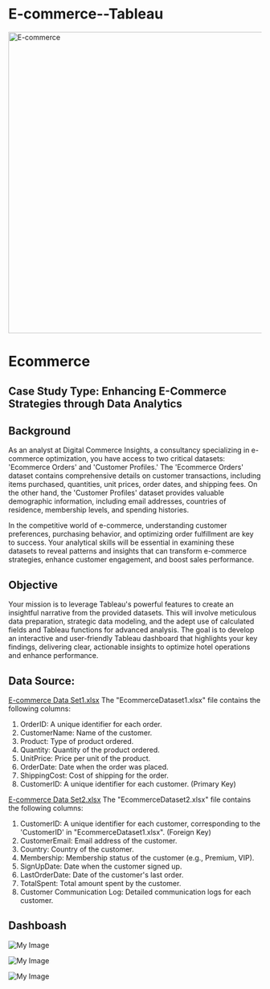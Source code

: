 # E-commerce--Tableau
<img src="https://drive.google.com/uc?export=view&id=1vAiwbiqoAHXc0yTWWITELKoGT2qoXxfV" alt="E-commerce" width="600"/>

# Ecommerce
## Case Study Type: Enhancing E-Commerce Strategies through Data Analytics
## Background
As an analyst at Digital Commerce Insights, a consultancy specializing in e-commerce optimization, you have access to two critical datasets: 'Ecommerce Orders' and 'Customer Profiles.' The 'Ecommerce Orders' dataset contains comprehensive details on customer transactions, including items purchased, quantities, unit prices, order dates, and shipping fees. On the other hand, the 'Customer Profiles' dataset provides valuable demographic information, including email addresses, countries of residence, membership levels, and spending histories.

In the competitive world of e-commerce, understanding customer preferences, purchasing behavior, and optimizing order fulfillment are key to success. Your analytical skills will be essential in examining these datasets to reveal patterns and insights that can transform e-commerce strategies, enhance customer engagement, and boost sales performance.
## Objective
Your mission is to leverage Tableau's powerful features to create an insightful narrative from the provided datasets. This will involve meticulous data preparation, strategic data modeling, and the adept use of calculated fields and Tableau functions for advanced analysis. The goal is to develop an interactive and user-friendly Tableau dashboard that highlights your key findings, delivering clear, actionable insights to optimize hotel operations and enhance performance.

## Data Source:

[E-commerce Data Set1.xlsx](https://docs.google.com/spreadsheets/d/1GJ3R_miD4UfUPvFDy9smAkZiBYOSYHSA/edit?usp=sharing&ouid=115453509388634668066&rtpof=true&sd=true)
The "EcommerceDataset1.xlsx" file contains the following columns:

1. OrderID: A unique identifier for each order.
2. CustomerName: Name of the customer.
3. Product: Type of product ordered.
4. Quantity: Quantity of the product ordered.
5. UnitPrice: Price per unit of the product.
6. OrderDate: Date when the order was placed.
7. ShippingCost: Cost of shipping for the order.
8. CustomerID: A unique identifier for each customer. (Primary Key)

[E-commerce Data Set2.xlsx](https://docs.google.com/spreadsheets/d/1wpIVUzezf0fzMjaiCZFHkpE1OuzznPsB/edit?usp=sharing&ouid=115453509388634668066&rtpof=true&sd=true)
The "EcommerceDataset2.xlsx" file contains the following columns:

1. CustomerID: A unique identifier for each customer, corresponding to the 'CustomerID' in "EcommerceDataset1.xlsx". (Foreign Key)
2. CustomerEmail: Email address of the customer.
3. Country: Country of the customer.
4. Membership: Membership status of the customer (e.g., Premium, VIP).
5. SignUpDate: Date when the customer signed up.
6. LastOrderDate: Date of the customer's last order.
7. TotalSpent: Total amount spent by the customer.
8. Customer Communication Log: Detailed communication logs for each customer.

## Dashboash
![My Image](https://drive.google.com/uc?export=view&id=1OZ01AGJZUDMhHdbvo2nx39V_BeDdbDCl)

![My Image](https://drive.google.com/uc?export=view&id=1mxmtpGHhtPeS-dLAyKwng25dm4PMU0ki)

![My Image](https://drive.google.com/uc?export=view&id=1InDakyDl3r1tR1Vz4PzoSIrQyHJmSdU8)
